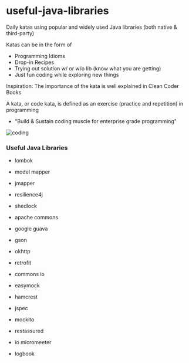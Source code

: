 # useful-java-libraries

Daily katas using popular and widely used Java libraries (both native & third-party)

Katas can be in the form of  
  - Programming Idioms
  - Drop-in Recipes
  - Trying out solution w/ or w/o lib (know what you are getting)
  - Just fun coding while exploring new things

Inspiration: The importance of the kata is well explained in Clean Coder Books

A kata, or code kata, is defined as an exercise (practice and repetition) in programming

- "Build & Sustain coding muscle for enterprise grade programming"

![coding](https://user-images.githubusercontent.com/82016952/159166901-32a16ead-46cd-4a06-ad9f-cf0d0723e181.gif)

### Useful Java Libraries

* lombok
* model mapper
* jmapper


* resilience4j
* shedlock


* apache commons
* google guava


* gson
* okhttp
* retrofit
* commons io


* easymock
* hamcrest
* jspec
* mockito
* restassured


* io micromeeter
* logbook
